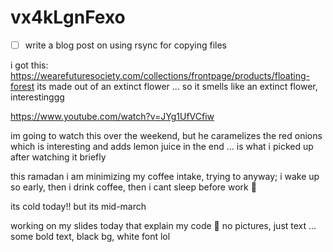 # vx4kLgnFexo

- [ ] write a blog post on using rsync for copying files

i got this: https://wearefuturesociety.com/collections/frontpage/products/floating-forest its made out of an extinct flower ... so it smells like an extinct flower, interestinggg

https://www.youtube.com/watch?v=JYg1UfVCfiw

im going to watch this over the weekend, but he caramelizes the red onions which is interesting and adds lemon juice in the end ... is what i picked up after watching it briefly

this ramadan i am minimizing my coffee intake, trying to anyway; i wake up so early, then i drink coffee, then i cant sleep before work 🥹

its cold today!! but its mid-march

working on my slides today that explain my code 🥹 no pictures, just text ... some bold text, black bg, white font lol
